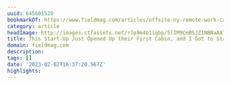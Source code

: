 ```yaml
---
uuid: 645601520
bookmarkOf: https://www.fieldmag.com/articles/offsite-ny-remote-work-cabin-review?mc_cid=d3d4707674&mc_eid=561e2e9468
category: article
headImage: http://images.ctfassets.net/r7p9m4b1iqbp/5lIM9CmBSJZINBNaAA7ewu/21203a3b6c138daf9ea8ef2865a94731/Offsite-Catskill-Cabin-Thumb.jpg?w=1000
title: This Start-Up Just Opened Up their First Cabin, and I Got to Stay
domain: fieldmag.com
description: 
tags: []
date: '2023-02-02T16:37:20.567Z'
highlights: 
---
```



